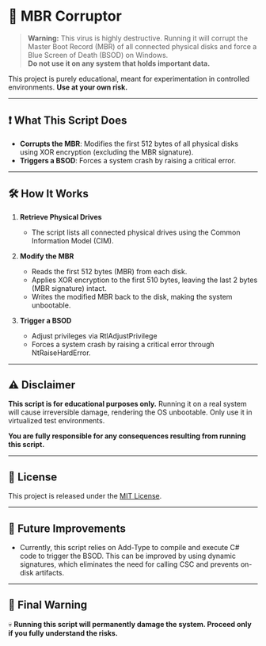 # 🚨 MBR Corruptor

> **Warning:** This virus is highly destructive. Running it will corrupt the Master Boot Record (MBR) of all connected physical disks and force a Blue Screen of Death (BSOD) on Windows.  
> **Do not use it on any system that holds important data.**  

This project is purely educational, meant for experimentation in controlled environments. **Use at your own risk.**

---

## ❗ What This Script Does

- **Corrupts the MBR**: Modifies the first 512 bytes of all physical disks using XOR encryption (excluding the MBR signature).  
- **Triggers a BSOD**: Forces a system crash by raising a critical error.

---

## 🛠️ How It Works

1. **Retrieve Physical Drives**  
   - The script lists all connected physical drives using the Common Information Model (CIM).  

2. **Modify the MBR**  
   - Reads the first 512 bytes (MBR) from each disk.  
   - Applies XOR encryption to the first 510 bytes, leaving the last 2 bytes (MBR signature) intact.  
   - Writes the modified MBR back to the disk, making the system unbootable.  

3. **Trigger a BSOD**  
   - Adjust privileges via RtlAdjustPrivilege 
   - Forces a system crash by raising a critical error through NtRaiseHardError.

---

## ⚠️ Disclaimer

**This script is for educational purposes only.** Running it on a real system will cause irreversible damage, rendering the OS unbootable. Only use it in virtualized test environments.  

**You are fully responsible for any consequences resulting from running this script.**  

---

## 📌 License

This project is released under the [MIT License](LICENSE).

---

## 🔧 Future Improvements

- Currently, this script relies on Add-Type to compile and execute C# code to trigger the BSOD. This can be improved by using dynamic signatures, which eliminates the need for calling CSC and prevents on-disk artifacts.

---

## 🛑 Final Warning  

💀 **Running this script will permanently damage the system. Proceed only if you fully understand the risks.**  
